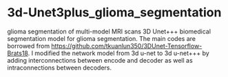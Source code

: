 # 3d-Unet3plus_glioma_segmentation
glioma segmentation of multi-model MRI scans
3D Unet+++ biomedical segmentation model for glioma segmentation.
The main codes are borrowed from https://github.com/tkuanlun350/3DUnet-Tensorflow-Brats18. I modified the network model from 3d u-net to 3d u-net+++ by adding interconnections between encode and decoder as well as intraconnections between decoders.
